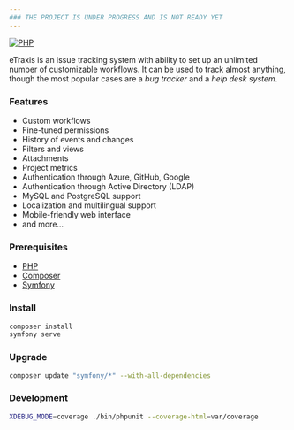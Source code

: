 ```yaml
---
### THE PROJECT IS UNDER PROGRESS AND IS NOT READY YET
---
```


[![PHP](https://img.shields.io/badge/PHP-7.4%2B-blue.svg)](https://php.net/migration74)

eTraxis is an issue tracking system with ability to set up an unlimited number of customizable workflows.
It can be used to track almost anything, though the most popular cases are a *bug tracker* and a *help desk system*.

### Features

* Custom workflows
* Fine-tuned permissions
* History of events and changes
* Filters and views
* Attachments
* Project metrics
* Authentication through Azure, GitHub, Google
* Authentication through Active Directory (LDAP)
* MySQL and PostgreSQL support
* Localization and multilingual support
* Mobile-friendly web interface
* and more...

### Prerequisites

* [PHP](https://php.net/)
* [Composer](https://getcomposer.org/)
* [Symfony](https://symfony.com/download)

### Install

```bash
composer install
symfony serve
```

### Upgrade

```bash
composer update "symfony/*" --with-all-dependencies
```

### Development

```bash
XDEBUG_MODE=coverage ./bin/phpunit --coverage-html=var/coverage
```
